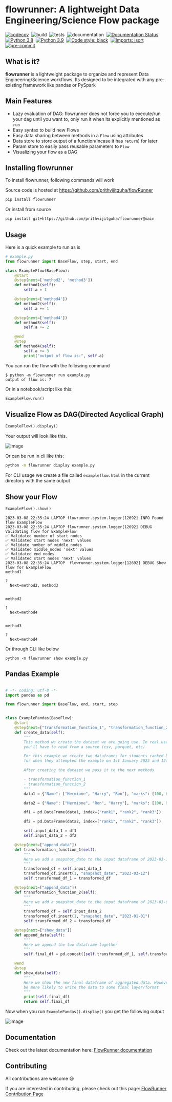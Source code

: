 # flowrunner: A lightweight Data Engineering/Science Flow package

[![codecov](https://codecov.io/gh/prithvijitguha/FlowRunner/branch/main/graph/badge.svg?token=0B8X2WF0OA)](https://codecov.io/gh/prithvijitguha/FlowRunner)&nbsp;
![build](https://github.com/prithvijitguha/FlowRunner/actions/workflows/build.yml/badge.svg?branch=main)&nbsp;
![tests](https://github.com/prithvijitguha/FlowRunner/actions/workflows/tests.yml/badge.svg?branch=main)&nbsp;
![documentation](https://github.com/prithvijitguha/FlowRunner/actions/workflows/docs.yml/badge.svg?branch=main)&nbsp;
[![Documentation Status](https://readthedocs.org/projects/flowrunner/badge/?version=latest)](https://flowrunner.readthedocs.io/en/latest/?badge=latest)&nbsp;
[![Python 3.8](https://img.shields.io/badge/python-3.8-%2334D058.svg)](https://www.python.org/downloads/release/python-380/)&nbsp;
[![Python 3.9](https://img.shields.io/badge/python-3.9-%2334D058.svg)](https://www.python.org/downloads/release/python-390/)&nbsp;
[![Code style: black](https://img.shields.io/badge/code%20style-black-000000.svg)](https://github.com/psf/black)&nbsp;
[![Imports: isort](https://img.shields.io/badge/%20imports-isort-%231674b1?style=flat&labelColor=ef8336)](https://pycqa.github.io/isort/)&nbsp;
[![pre-commit](https://img.shields.io/badge/pre--commit-enabled-brightgreen?logo=pre-commit)](https://github.com/pre-commit/pre-commit)

## What is it?
**flowrunner** is a lightweight package to organize and represent Data Engineering/Science workflows. Its designed to be
integrated with any pre-existing framework like pandas or PySpark

## Main Features
- Lazy evaluation of DAG: flowrunner does not force you to execute/run your dag until you want to, only run it when its explicitly mentioned as `run`
- Easy syntax to build new Flows
- Easy data sharing between methods in a `Flow` using attributes
- Data store to store output of a function(incase it has `return`) for later
- Param store to easily pass reusable parameters to `Flow`
- Visualizing your flow as a DAG

## Installing flowrunner
To install flowrunner, following commands will work

Source code is hosted at https://github.com/prithvijitguha/flowRunner

```sh
pip install flowrunner
```

Or install from source
```sh
pip install git+https://github.com/prithvijitguha/flowrunner@main
```


## Usage

Here is a quick example to run as is

```python
# example.py
from flowrunner import BaseFlow, step, start, end

class ExampleFlow(BaseFlow):
    @start
    @step(next=['method2', 'method3'])
    def method1(self):
        self.a = 1

    @step(next=['method4'])
    def method2(self):
        self.a += 1

    @step(next=['method4'])
    def method3(self):
        self.a += 2

    @end
    @step
    def method4(self):
        self.a += 3
        print("output of flow is:", self.a)
```

You can run the flow with the following command
```console
$ python -m flowrunner run example.py
output of flow is: 7
```

Or in a notebook/script like this:

```python
ExampleFlow.run()
```


## Visualize Flow as DAG(Directed Acyclical Graph)

```python
ExampleFlow().display()
```

Your output will look like this.

![image](https://user-images.githubusercontent.com/71138854/227732793-d5ee52a5-a090-4b51-8b63-25e4af4909f2.png)


Or can be run in cli like this:

```sh
python -m flowrunner display example.py
```


For CLI usage we create a file called `exampleflow.html` in the current directory with the same output

## Show your Flow

```python
ExampleFlow().show()
```

```console
2023-03-08 22:35:24 LAPTOP flowrunner.system.logger[12692] INFO Found flow ExampleFlow
2023-03-08 22:35:24 LAPTOP flowrunner.system.logger[12692] DEBUG Validating flow for ExampleFlow
✅ Validated number of start nodes
✅ Validated start nodes 'next' values
✅ Validate number of middle_nodes
✅ Validated middle_nodes 'next' values
✅ Validated end nodes
✅ Validated start nodes 'next' values
2023-03-08 22:35:24 LAPTOP  flowrunner.system.logger[12692] DEBUG Show flow for ExampleFlow
method1

?
  Next=method2, method3


method2

?
  Next=method4


method3

?
  Next=method4
```

Or through CLI like below
```console
python -m flowrunner show example.py
```

## Pandas Example

```python

# -*- coding: utf-8 -*-
import pandas as pd

from flowrunner import BaseFlow, end, start, step


class ExamplePandas(BaseFlow):
    @start
    @step(next=["transformation_function_1", "transformation_function_2"])
    def create_data(self):
        """
        This method we create the dataset we are going use. In real use cases,
        you'll have to read from a source (csv, parquet, etc)

        For this example we create two dataframes for students ranked by marked scored
        for when they attempted the example on 1st January 2023 and 12th March 2023

        After creating the dataset we pass it to the next methods

        - transformation_function_1
        - transformation_function_2
        """
        data1 = {"Name": ["Hermione", "Harry", "Ron"], "marks": [100, 85, 75]}

        data2 = {"Name": ["Hermione", "Ron", "Harry"], "marks": [100, 90, 80]}

        df1 = pd.DataFrame(data1, index=["rank1", "rank2", "rank3"])

        df2 = pd.DataFrame(data2, index=["rank1", "rank2", "rank3"])

        self.input_data_1 = df1
        self.input_data_2 = df2

    @step(next=["append_data"])
    def transformation_function_1(self):
        """
        Here we add a snapshot_date to the input dataframe of 2023-03-12
        """
        transformed_df = self.input_data_1
        transformed_df.insert(1, "snapshot_date", "2023-03-12")
        self.transformed_df_1 = transformed_df

    @step(next=["append_data"])
    def transformation_function_2(self):
        """
        Here we add a snapshot_date to the input dataframe of 2023-01-01
        """
        transformed_df = self.input_data_2
        transformed_df.insert(1, "snapshot_date", "2023-01-01")
        self.transformed_df_2 = transformed_df

    @step(next=["show_data"])
    def append_data(self):
        """
        Here we append the two dataframe together
        """
        self.final_df = pd.concat([self.transformed_df_1, self.transformed_df_2])

    @end
    @step
    def show_data(self):
        """
        Here we show the new final dataframe of aggregated data. However in real use cases. It would
        be more likely to write the data to some final layer/format
        """
        print(self.final_df)
        return self.final_df
```

Now when you run `ExamplePandas().display()` you get the following output


![image](https://user-images.githubusercontent.com/71138854/227732600-7bae5e21-3c9a-4ad9-85da-f926cded2636.png)


## Documentation
Check out the latest documentation here: [FlowRunner documentation](https://flowrunner.readthedocs.io/en/latest/)

## Contributing
All contributions are welcome :smiley:

If you are interested in contributing, please check out this page: [FlowRunner Contribution Page](https://flowrunner.readthedocs.io/en/latest/contributing_guide_code.html)
